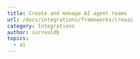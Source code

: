 ```yaml
---
title: Create and manage AI agent teams
url: /docs/integrations/frameworks/crewai
category: Integrations
author: surrealdb
topics:
  - ai
---
```


